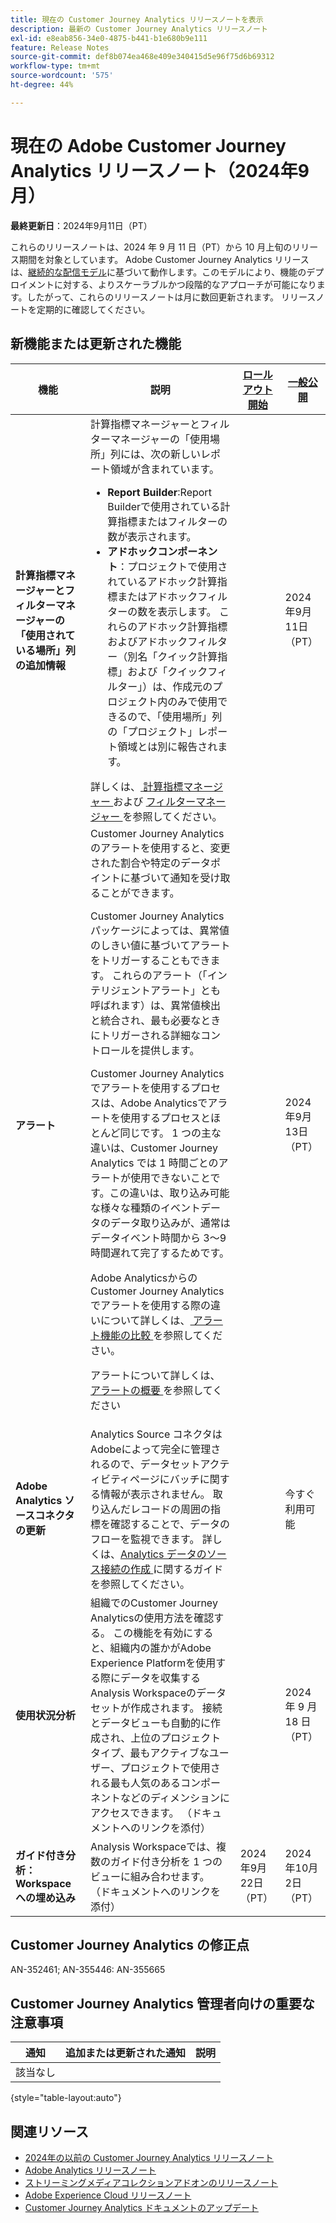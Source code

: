 ```yaml
---
title: 現在の Customer Journey Analytics リリースノートを表示
description: 最新の Customer Journey Analytics リリースノート
exl-id: e8eab856-34e0-4875-b441-b1e680b9e111
feature: Release Notes
source-git-commit: def8b074ea468e409e340415d5e96f75d6b69312
workflow-type: tm+mt
source-wordcount: '575'
ht-degree: 44%

---
```


# 現在の Adobe Customer Journey Analytics リリースノート（2024年9月）

**最終更新日**：2024年9月11日（PT）

これらのリリースノートは、2024 年 9 月 11 日（PT）から 10 月上旬のリリース期間を対象としています。 Adobe Customer Journey Analytics リリースは、[継続的な配信モデル](releases.md)に基づいて動作します。このモデルにより、機能のデプロイメントに対する、よりスケーラブルかつ段階的なアプローチが可能になります。したがって、これらのリリースノートは月に数回更新されます。 リリースノートを定期的に確認してください。

## 新機能または更新された機能

| 機能 | 説明 | [ロールアウト開始](releases.md) | [一般公開](releases.md) |
| ----------- | ---------- | ------- | ---- |
| **計算指標マネージャーとフィルターマネージャーの「使用されている場所」列の追加情報** | 計算指標マネージャーとフィルターマネージャーの「使用場所」列には、次の新しいレポート領域が含まれています。<ul><li>**Report Builder**:Report Builderで使用されている計算指標またはフィルターの数が表示されます。</li><li>**アドホックコンポーネント**：プロジェクトで使用されているアドホック計算指標またはアドホックフィルターの数を表示します。 これらのアドホック計算指標およびアドホックフィルター（別名「クイック計算指標」および「クイックフィルター」）は、作成元のプロジェクト内のみで使用できるので、「使用場所」列の「プロジェクト」レポート領域とは別に報告されます。</li></ul>詳しくは、[ 計算指標マネージャー ](https://experienceleague.adobe.com/en/docs/analytics-platform/using/cja-components/cja-calcmetrics/cm-workflow/cm-manager) および [ フィルターマネージャー ](https://experienceleague.adobe.com/en/docs/analytics-platform/using/cja-components/cja-filters/manage-filters) を参照してください。 |  | 2024年9月11日（PT） |
| **アラート** | Customer Journey Analyticsのアラートを使用すると、変更された割合や特定のデータポイントに基づいて通知を受け取ることができます。<p>Customer Journey Analyticsパッケージによっては、異常値のしきい値に基づいてアラートをトリガーすることもできます。 これらのアラート（「インテリジェントアラート」とも呼ばれます）は、異常値検出と統合され、最も必要なときにトリガーされる詳細なコントロールを提供します。</p><p>Customer Journey Analyticsでアラートを使用するプロセスは、Adobe Analyticsでアラートを使用するプロセスとほとんど同じです。 1 つの主な違いは、Customer Journey Analytics では 1 時間ごとのアラートが使用できないことです。この違いは、取り込み可能な様々な種類のイベントデータのデータ取り込みが、通常はデータイベント時間から 3～9 時間遅れて完了するためです。</p><p>Adobe AnalyticsからのCustomer Journey Analyticsでアラートを使用する際の違いについて詳しくは、[ アラート機能の比較 ](/help/components/c-intelligent-alerts/alerts-feature-comparison.md) を参照してください。</p><p>アラートについて詳しくは、[ アラートの概要 ](/help/components/c-intelligent-alerts/intelligent-alerts.md) を参照してください |  | 2024年9月13日（PT） |
| **Adobe Analytics ソースコネクタの更新** | Analytics Source コネクタはAdobeによって完全に管理されるので、データセットアクティビティページにバッチに関する情報が表示されません。 取り込んだレコードの周囲の指標を確認することで、データのフローを監視できます。 詳しくは、[Analytics データのソース接続の作成 ](https://experienceleague.adobe.com/en/docs/experience-platform/sources/ui-tutorials/create/adobe-applications/analytics) に関するガイドを参照してください。 |  | 今すぐ利用可能 |
| **使用状況分析** | 組織でのCustomer Journey Analyticsの使用方法を確認する。 この機能を有効にすると、組織内の誰かがAdobe Experience Platformを使用する際にデータを収集するAnalysis Workspaceのデータセットが作成されます。 接続とデータビューも自動的に作成され、上位のプロジェクトタイプ、最もアクティブなユーザー、プロジェクトで使用される最も人気のあるコンポーネントなどのディメンションにアクセスできます。 （ドキュメントへのリンクを添付） |  | 2024 年 9 月 18 日（PT） |
| **ガイド付き分析：Workspaceへの埋め込み** | Analysis Workspaceでは、複数のガイド付き分析を 1 つのビューに組み合わせます。 （ドキュメントへのリンクを添付） | 2024年9月22日（PT） | 2024年10月2日（PT） |


## Customer Journey Analytics の修正点

AN-352461; AN-355446: AN-355665

## Customer Journey Analytics 管理者向けの重要な注意事項

| 通知 | 追加または更新された通知 | 説明 |
| --- | --- | --- |
| 該当なし | | |

{style="table-layout:auto"}

## 関連リソース

* [2024年の以前の Customer Journey Analytics リリースノート](/help/release-notes/2024.md)
* [Adobe Analytics リリースノート](https://experienceleague.adobe.com/docs/analytics/release-notes/latest.html?lang=ja)
* [ストリーミングメディアコレクションアドオンのリリースノート](https://experienceleague.adobe.com/docs/media-analytics/using/additional-resources/release-notes.html?lang=ja)
* [Adobe Experience Cloud リリースノート](https://experienceleague.adobe.com/docs/release-notes/experience-cloud/current.html?lang=ja)
* [Customer Journey Analytics ドキュメントのアップデート](/help/release-notes/doc-changes.md)
